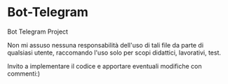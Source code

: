 # Bot-Telegram
Bot Telegram Project

Non mi assuso nessuna responsabilità dell'uso di tali file da parte di qualsiasi utente,
raccomando l'uso solo per scopi didattici, lavorativi, test.

Invito a implementare il codice e apportare eventuali modifiche con commenti:)
